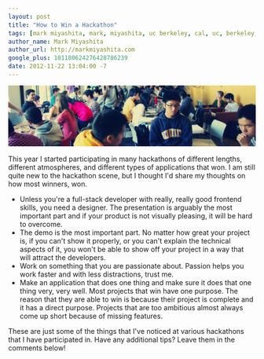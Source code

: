 ```yaml
---
layout: post
title: "How to Win a Hackathon"
tags: [mark miyashita, mark, miyashita, uc berkeley, cal, uc, berkeley, university of california, berkeley, computer science, cs, eecs, electrical engineering, mac, iphone, mac os x, mac hints, binaryage, mac hints from binaryage, hackathons, hackjams, berkeley, facebook hackathon, hackathon]
author_name: Mark Miyashita
author_url: http://markmiyashita.com
google_plus: 101180624276428786239
date: 2012-11-22 13:04:00 -7
---
```


<img src="/public/images/hackathon.jpg" class="img-full-width img-rounded">

This year I started participating in many hackathons of different lengths, different atmospheres, and different types of applications that won. I am still quite new to the hackathon scene, but I thought I'd share my thoughts on how most winners, won.

* Unless you're a full-stack developer with really, really good frontend skills, you need a designer. The presentation is arguably the most important part and if your product is not visually pleasing, it will be hard to overcome.
* The demo is the most important part. No matter how great your project is, if you can't show it properly, or you can't explain the technical aspects of it, you won't be able to show off your project in a way that will attract the developers.
* Work on something that you are passionate about. Passion helps you work faster and with less distractions, trust me.
* Make an application that does one thing and make sure it does that one thing very, very well. Most projects that win have one purpose. The reason that they are able to win is because their project is complete and it has a direct purpose. Projects that are too ambitious almost always come up short because of missing features.

These are just some of the things that I've noticed at various hackathons that I have participated in. Have any additional tips? Leave them in the comments below!